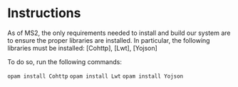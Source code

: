 # Instructions
As of MS2, the only requirements needed to install and build our system are to ensure the proper libraries are installed. In particular, the following libraries must be installed: [Cohttp], [Lwt], [Yojson]

To do so, run the following commands:

`opam install Cohttp`
`opam install Lwt`
`opam install Yojson` 
